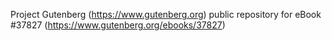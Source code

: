 Project Gutenberg (https://www.gutenberg.org) public repository for eBook #37827 (https://www.gutenberg.org/ebooks/37827)
